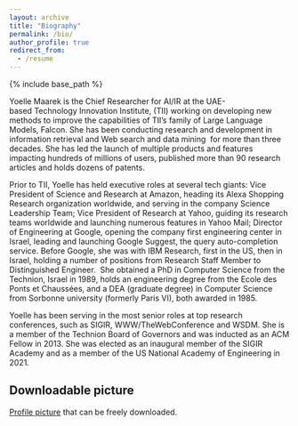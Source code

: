 ```yaml
---
layout: archive
title: "Biography"
permalink: /bio/
author_profile: true
redirect_from:
  - /resume
---
```


{% include base_path %}

Yoelle Maarek is the Chief Researcher for AI/IR at the UAE-based Technology Innovation Institute, (TII) working on developing new methods to improve the capabilities of TII’s family of Large Language Models, Falcon. She has been conducting research and development in information retrieval and Web search and data mining  for more than three decades. She has led the launch of multiple products and features impacting hundreds of millions of users, published more than 90 research articles and holds dozens of patents. 

Prior to TII, Yoelle has held executive roles at several tech giants: Vice President of Science and Research at Amazon, heading its Alexa Shopping Research organization worldwide, and serving in the company Science Leadership Team; Vice President of Research at Yahoo, guiding its research teams worldwide and launching numerous features in Yahoo Mail; Director of Engineering at Google, opening the company first engineering center in Israel, leading and launching Google Suggest, the query auto-completion service. Before Google, she was with IBM Research, first in the US, then in Israel, holding a number of positions from Research Staff Member to Distinguished Engineer. 
She obtained a PhD in Computer Science from the Technion, Israel in 1989, holds an engineering degree from the Ecole des Ponts et Chaussées, and a DEA (graduate degree) in Computer Science from Sorbonne university (formerly Paris VI), both awarded in 1985.

Yoelle has been serving in the most senior roles at top research conferences, such as SIGIR, WWW/TheWebConference and WSDM. She is a member of the Technion Board of Governors and was inducted as an ACM Fellow in 2013. She was elected as an inaugural member of the SIGIR Academy and as a member of the US National Academy of Engineering in 2021.
		
## Downloadable picture
<A HREF="/images/yoelle-maarek-pic.jpg">Profile picture</A> that can be freely downloaded.

